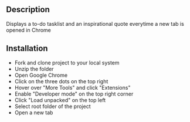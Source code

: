 ## Description
Displays a to-do tasklist and an inspirational quote everytime a new tab is opened in Chrome

## Installation
* Fork and clone project to your local system
* Unzip the folder 
* Open Google Chrome 
* Click on the three dots on the top right
* Hover over "More Tools" and click "Extensions" 
* Enable "Developer mode" on the top right corner
* Click "Load unpacked" on the top left
* Select root folder of the project 
* Open a new tab 
